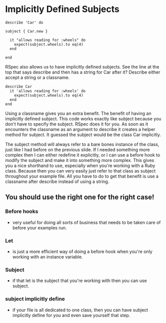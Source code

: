 # Implicitly Defined Subjects

```
describe 'Car' do

subject { Car.new }

  it "allows reading for :wheels" do
    expect(subject.wheels).to eq(4)
  end

end

```
RSpec also allows us to have implicitly defined subjects. See the line at the top that says describe and then has a string for Car after it? Describe either accept a string or a classname.

```
describe Car
  it 'allows reading for :wheels' do
    expect(subject.wheels).to eq(4)
  end
end

```

Using a classname gives you an extra benefit. The benefit of having an implicitly defined subject. This code works exactly like subject because you don't have to specify the subject. RSpec does it for you. As soon as it encounters the classname as an argument to describe it creates a helper method for subject. It guessed the subject would be the class Car implicitly.

The subject method will always refer to a bare bones instance of the class, just like I had before on the previous slide. If I needed something more complex then I can either redefine it explicitly, or I can use a before hook to modify the subject and make it into something more complex. This gives you a nice shorthand to use, especially when you're working with a Ruby class. Because then you can very easily just refer to that class as subject throughout your example file. All you have to do to get that benefit is use a classname after describe instead of using a string.

##  You should use the right one for the right case!

### Before hooks
- very useful for doing all sorts of business that needs to be taken care of before your examples run.
###  Let
- is just a more efficient way of doing a before hook when you're only working with an instance variable.
### Subject
- if that let is the subject that you're working with then you can use subject.
### subject implicitly define
- if your file is all dedicated to one class, then you can have subject implicitly define for you and even save yourself that step.
